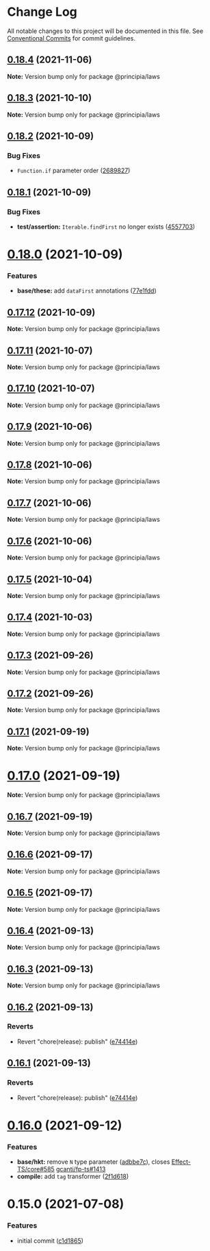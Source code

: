# Change Log

All notable changes to this project will be documented in this file.
See [Conventional Commits](https://conventionalcommits.org) for commit guidelines.

## [0.18.4](https://github.com/0x706b/principia.ts/compare/@principia/laws@0.18.3...@principia/laws@0.18.4) (2021-11-06)

**Note:** Version bump only for package @principia/laws





## [0.18.3](https://github.com/0x706b/principia.ts/compare/@principia/laws@0.18.2...@principia/laws@0.18.3) (2021-10-10)

**Note:** Version bump only for package @principia/laws





## [0.18.2](https://github.com/0x706b/principia.ts/compare/@principia/laws@0.18.1...@principia/laws@0.18.2) (2021-10-09)


### Bug Fixes

* `Function.if` parameter order ([2689827](https://github.com/0x706b/principia.ts/commit/2689827e45e3cb1a15d7fe16e6553c756a0c53fe))





## [0.18.1](https://github.com/0x706b/principia.ts/compare/@principia/laws@0.18.0...@principia/laws@0.18.1) (2021-10-09)


### Bug Fixes

* **test/assertion:** `Iterable.findFirst` no longer exists ([4557703](https://github.com/0x706b/principia.ts/commit/45577031d470df43abb922081e805458e1f97544))





# [0.18.0](https://github.com/0x706b/principia.ts/compare/@principia/laws@0.17.12...@principia/laws@0.18.0) (2021-10-09)


### Features

* **base/these:** add `dataFirst` annotations ([77e1fdd](https://github.com/0x706b/principia.ts/commit/77e1fdda4d4d4e7a2542bde78655589597441d50))





## [0.17.12](https://github.com/0x706b/principia.ts/compare/@principia/laws@0.17.11...@principia/laws@0.17.12) (2021-10-09)

**Note:** Version bump only for package @principia/laws





## [0.17.11](https://github.com/0x706b/principia.ts/compare/@principia/laws@0.17.10...@principia/laws@0.17.11) (2021-10-07)

**Note:** Version bump only for package @principia/laws





## [0.17.10](https://github.com/0x706b/principia.ts/compare/@principia/laws@0.17.9...@principia/laws@0.17.10) (2021-10-07)

**Note:** Version bump only for package @principia/laws





## [0.17.9](https://github.com/0x706b/principia.ts/compare/@principia/laws@0.17.8...@principia/laws@0.17.9) (2021-10-06)

**Note:** Version bump only for package @principia/laws





## [0.17.8](https://github.com/0x706b/principia.ts/compare/@principia/laws@0.17.7...@principia/laws@0.17.8) (2021-10-06)

**Note:** Version bump only for package @principia/laws





## [0.17.7](https://github.com/0x706b/principia.ts/compare/@principia/laws@0.17.6...@principia/laws@0.17.7) (2021-10-06)

**Note:** Version bump only for package @principia/laws





## [0.17.6](https://github.com/0x706b/principia.ts/compare/@principia/laws@0.17.5...@principia/laws@0.17.6) (2021-10-06)

**Note:** Version bump only for package @principia/laws





## [0.17.5](https://github.com/0x706b/principia.ts/compare/@principia/laws@0.17.4...@principia/laws@0.17.5) (2021-10-04)

**Note:** Version bump only for package @principia/laws





## [0.17.4](https://github.com/0x706b/principia.ts/compare/@principia/laws@0.17.3...@principia/laws@0.17.4) (2021-10-03)

**Note:** Version bump only for package @principia/laws





## [0.17.3](https://github.com/0x706b/principia.ts/compare/@principia/laws@0.17.2...@principia/laws@0.17.3) (2021-09-26)

**Note:** Version bump only for package @principia/laws





## [0.17.2](https://github.com/0x706b/principia.ts/compare/@principia/laws@0.17.1...@principia/laws@0.17.2) (2021-09-26)

**Note:** Version bump only for package @principia/laws





## [0.17.1](https://github.com/0x706b/principia.ts/compare/@principia/laws@0.17.0...@principia/laws@0.17.1) (2021-09-19)

**Note:** Version bump only for package @principia/laws





# [0.17.0](https://github.com/0x706b/principia.ts/compare/@principia/laws@0.16.7...@principia/laws@0.17.0) (2021-09-19)

**Note:** Version bump only for package @principia/laws





## [0.16.7](https://github.com/0x706b/principia.ts/compare/@principia/laws@0.16.6...@principia/laws@0.16.7) (2021-09-19)

**Note:** Version bump only for package @principia/laws





## [0.16.6](https://github.com/0x706b/principia.ts/compare/@principia/laws@0.16.5...@principia/laws@0.16.6) (2021-09-17)

**Note:** Version bump only for package @principia/laws





## [0.16.5](https://github.com/0x706b/principia.ts/compare/@principia/laws@0.16.4...@principia/laws@0.16.5) (2021-09-17)

**Note:** Version bump only for package @principia/laws





## [0.16.4](https://github.com/0x706b/principia.ts/compare/@principia/laws@0.16.3...@principia/laws@0.16.4) (2021-09-13)

**Note:** Version bump only for package @principia/laws





## [0.16.3](https://github.com/0x706b/principia.ts/compare/@principia/laws@0.16.2...@principia/laws@0.16.3) (2021-09-13)

**Note:** Version bump only for package @principia/laws





## [0.16.2](https://github.com/0x706b/principia.ts/compare/@principia/laws@0.16.1...@principia/laws@0.16.2) (2021-09-13)


### Reverts

* Revert "chore(release): publish" ([e74414e](https://github.com/0x706b/principia.ts/commit/e74414effa51392092770ecd542b55608dbb1201))





## [0.16.1](https://github.com/0x706b/principia.ts/compare/@principia/laws@0.16.1...@principia/laws@0.16.1) (2021-09-13)


### Reverts

* Revert "chore(release): publish" ([e74414e](https://github.com/0x706b/principia.ts/commit/e74414effa51392092770ecd542b55608dbb1201))





# [0.16.0](https://github.com/0x706b/principia.ts/compare/@principia/laws@0.15.0...@principia/laws@0.16.0) (2021-09-12)


### Features

* **base/hkt:** remove `N` type parameter ([adbbe7c](https://github.com/0x706b/principia.ts/commit/adbbe7cb709177b6b3cbd9cb6050fc76e719d7a1)), closes [Effect-TS/core#585](https://github.com/Effect-TS/core/issues/585) [gcanti/fp-ts#1413](https://github.com/gcanti/fp-ts/issues/1413)
* **compile:** add `tag` transformer ([2f1d618](https://github.com/0x706b/principia.ts/commit/2f1d6186a69804b169d7dc2eb96346d612fd3582))





# 0.15.0 (2021-07-08)


### Features

* initial commit ([c1d1865](https://github.com/0x706b/principia.ts/commit/c1d1865d93b8c7762c4cdfa912360f467c0bae02))
